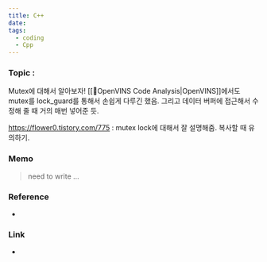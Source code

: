 ```yaml
---
title: C++
date: 
tags:
  - coding
  - Cpp
---
```


### Topic :
Mutex에 대해서 알아보자! [[🧩OpenVINS Code Analysis|OpenVINS]]에서도 mutex를 lock_guard를 통해서 손쉽게 다루긴 했음. 그리고 데이터 버퍼에 접근해서 수정해 줄 때 거의 매번 넣어준 듯. 

 https://flower0.tistory.com/775 : mutex lock에 대해서 잘 설명해줌. 복사할 때 유의하기. 
### Memo
> need to write ...

### Reference
- 

### Link
- 
